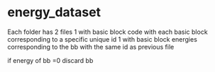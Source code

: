 # energy_dataset
Each folder has 2 files
1 with basic block code with each basic block corresponding to a specific unique id
1 with basic block energies corresponding to the bb with the same id as previous file

if energy of bb =0 discard bb
